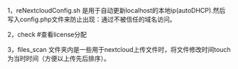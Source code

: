 1，reNextcloudConfig.sh 是用于自动更新localhost的本地ip(autoDHCP).然后写入config.php文件来防止出现：通过不被信任的域名访问。

2，check #查看license分配

3，files_scan 
    文件夹内是一些用于nextcloud上传文件时，将文件修改时间touch为当时时间（方便以上传先后排序）。
